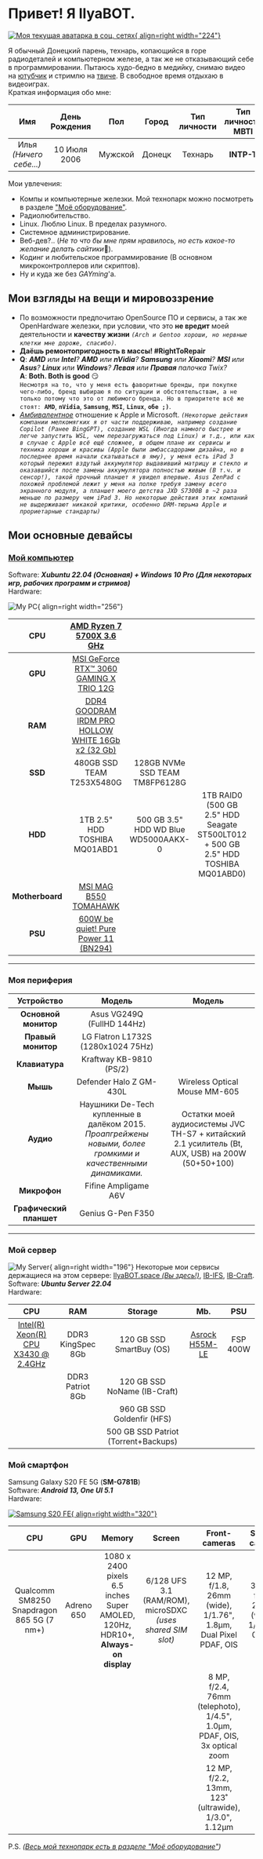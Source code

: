 # Привет! Я IlyaBOT.

[![Моя текущая аватарка в соц. сетях](assets/IB_avatar.jpg "Моя текущая аватарка в соц. сетях"){ align=right width="224"}](assets/IB_avatar.jpg "Моя текущая аватарка в соц. сетях")

Я обычный Донецкий парень, технарь, копающийся в горе радиодеталей и компьютерном железе, а так же не отказывающий себе в программировании. Пытаюсь худо-бедно в медийку, снимаю видео на [ютубчик](https://www.youtube.com/@ilyabot) и стримлю на [твиче](https://www.twitch.tv/ilya_boot). В свободное время отдыхаю в видеоиграх.<br>Краткая информация обо мне:

| Имя  | День Рождения | Пол | Город  | Тип личности | Тип личности **MBTI** |
| :---: | :---: | :---: | :---: | :---: | :---: |
| Илья _(Ничего себе...)_ | 10 Июля 2006 | Мужской | Донецк |   Технарь    |      **INTP-T**       |

Мои увлечения:

- Компы и компьютерные железки. Мой технопарк можно посмотреть в разделе ["Моё оборудование"](myHardware/index.md).
- Радиолюбительство.
- Linux. Люблю Linux. В пределах разумного.
- Системное администрирование.
- Веб-дев?.. (*Не то что бы мне прям нравилось, но есть какое-то желание делать сайтики*🙂).
- Кодинг и любительское программирование (В основном микроконтроллеров или скриптов).
- Ну и куда же без _GAYming_'а.

## Мои взгляды на вещи и мировоззрение

- По возможности предпочитаю OpenSource ПО и сервисы, а так же OpenHardware железки, при условии, что это **не вредит** моей деятельности и **качеству жизни** _`(Arch и Gentoo хороши, но нервные клетки мне дороже, спасибо)`_.
- **Даёшь ремонтопригодность в массы! #RightToRepair**
- **Q**: _**AMD** или **Intel**? **AMD** или **nVidia**? **Samsung** или **Xiaomi**? **MSI** или **Asus**? **Linux** или **Windows**? **Левая** или **Правая** палочка Twix?_<br>
  **A**: **Both. Both is good** :smirk:<br>`Несмотря на то, что у меня есть фаворитные бренды, при покупке чего-либо, бренд выбираю я по ситуации и обстоятельствам, а не только потому что это от любимого бренда. Но в приоритете всё же стоят: `**`AMD`**, **`nVidia`**, **`Samsung`**, **`MSI`**, **`Linux`**, **`обе ;)`**.
- [_Амбивалентное_](https://ru.wikipedia.org/wiki/%D0%90%D0%BC%D0%B1%D0%B8%D0%B2%D0%B0%D0%BB%D0%B5%D0%BD%D1%82%D0%BD%D0%BE%D1%81%D1%82%D1%8C) отношение к Apple и Microsoft. _`(Некоторые действия компании мелкомягких я от части поддерживаю, например создание Copilot (Ранее BingGPT), создание WSL (Иногда намного быстрее и легче запустить WSL, чем перезагружаться под Linux) и т.д., или как в случае с Apple всё ещё сложнее, в общем плане их сервисы и техника хороши и красивы (Apple были амбассадорами дизайна, но в последнее время начали скатываться в яму), у меня есть iPad 3 который пережил вздутый аккумулятор выдавивший матрицу и стекло и оказавшийся после замены аккумулятора полностью живым (В т.ч. и сенсор!), такой прочный планшет я увидел впервые. Asus ZenPad с похожей проблемой лежит у меня на полке требуя замену всего экранного модуля, а планшет моего детства JXD S7300B в ~2 раза меньше по размеру чем iPad 3. Но некоторые действия этих компаний не выдерживают никакой критики, особенно DRM-тюрьма Apple и прориетарные стандарты)`_

## Мои основные девайсы

### [Мой компьютер](blog/posts/myPC/myPC.md)

Software: **_Xubuntu 22.04 (Основная) + Windows 10 Pro (Для некоторых игр, рабочих программ и стримов)_**<br>
Hardware:

![My PC](assets/myPC.png){ align=right width="256"}

|     **CPU**     | [AMD Ryzen 7 5700X 3.6 GHz](https://www.amd.com/en/products/cpu/amd-ryzen-7-5700x) | | | |
| :-------------: | :-----------------------------------------------------------------------------------------------------------------------------: | :----------------------------------: | :-------------------------------------------------------------------------------: | :------------------------------: |
|     **GPU**     | [MSI GeForce RTX™ 3060 GAMING X TRIO 12G](https://www.msi.com/Graphics-Card/GeForce-RTX-3060-GAMING-X-TRIO-12G#FinAirflow-href) | | | |
|     **RAM**     | [DDR4 GOODRAM IRDM PRO HOLLOW WHITE 16Gb x2 (32 Gb)](https://www.goodram.com/ru/products/irdm-pro-ddr4-hollow-white/) | | | |
|     **SSD**     | 480GB SSD TEAM T253X5480G | 128GB NVMe SSD TEAM TM8FP6128G |
|     **HDD**     | 1TB 2.5" HDD TOSHIBA MQ01ABD1 | 500 GB 3.5" HDD WD Blue WD5000AAKX-0 | 1TB RAID0 (500 GB 2.5" HDD Seagate ST500LT012 + 500 GB 2.5" HDD TOSHIBA MQ01ABD0) | 500 GB 2.5" HDD TOSHIBA MK5076GS |
| **Motherboard** | [MSI MAG B550 TOMAHAWK](https://ru.msi.com/Motherboard/MAG-B550-TOMAHAWK) | | | |
|     **PSU**     | [600W be quiet! Pure Power 11 (BN294)](https://www.bequiet.com/en/powersupply/1543) | | | |

---

### Моя периферия

|       Устройство        | Модель | Модель |
| :---: | :---: | :---: |
|  **Основной монитор**   | Asus VG249Q (FullHD 144Hz) | |
|   **Правый монитор**    | LG Flatron L1732S (1280x1024 75Hz) | |
|     **Клавиатура**      | Kraftway KB-9810 (PS/2) | |
|        **Мышь**         | Defender Halo Z GM-430L | Wireless Optical Mouse MM-605 |
|        **Аудио**        | Наушники De-Tech купленные в далёком 2015.<br>*Проапгрейжены новыми, более громкими и качественными динамиками.* | Остатки моей аудиосистемы JVC TH-S7 + китайский 2.1 усилитель (Bt, AUX, USB) на 200W (50+50+100) |
|      **Микрофон**       | Fifine Ampligame A6V |
| **Графический планшет** | Genius G-Pen F350 |

---

### Мой сервер
![My Server](assets/myServer.png){ align=right width="196"}
Некоторые мои сервисы держащиеся на этом сервере: [IlyaBOT.space _(Вы здесь!)_](index.md), [IB-IFS](https://ibifs.ddns.net/), [IB-Craft](https://ibcraft.ru).<br>
Software: ***Ubuntu Server 22.04***<br>
Hardware:

| **CPU** | **RAM** | **Storage** | **Mb.** | **PSU**  |
| :---: | :---: | :---: | :---: | :---: |
| [Intel(R) Xeon(R) CPU X3430 @ 2.4GHz](https://www.intel.com/content/www/us/en/products/sku/42929/intel-xeon-processor-x3430-8m-cache-2-40-ghz.html) | DDR3 KingSpec 8Gb | 120 GB SSD SmartBuy (OS) | [Asrock H55M-LE](https://www.asrock.com/mb/Intel/H55M-LE/) | FSP 400W |
| | DDR3 Patriot 8Gb | 120 GB SSD NoName (IB-Craft) | | |
| | | 960 GB SSD Goldenfir (HFS) | | |
| | | 500 GB SSD Patriot (Torrent+Backups) | | |

### Мой смартфон

Samsung Galaxy S20 FE 5G (**SM-G781B**)<br>
Software: **_Android 13, One UI 5.1_**<br>
Hardware:

[![Samsung S20 FE](assets/samsung-s20fe.png){ align=right width="320"}](assets/samsung-s20fe.png)

| **CPU** | **GPU** | **Memory** | **Screen** | **Front-cameras** | **Selfie-camera** |
| :---: | :---: | :---: | :---: | :---: | :---: |
| Qualcomm SM8250 Snapdragon 865 5G (7 nm+) | Adreno 650 | 1080 x 2400 pixels 6.5 inches Super AMOLED, 120Hz, HDR10+, **Always-on display** | 6/128 UFS 3.1 (RAM/ROM), microSDXC _(uses shared SIM slot)_ | 12 MP, f/1.8, 26mm (wide), 1/1.76", 1.8µm, Dual Pixel PDAF, OIS | 32 MP, f/2.2, 26mm (wide), 1/2.74", 0.8µm |
| | | | | 8 MP, f/2.4, 76mm (telephoto), 1/4.5", 1.0µm, PDAF, OIS, 3x optical zoom | |
| | | | | 12 MP, f/2.2, 13mm, 123˚ (ultrawide), 1/3.0", 1.12µm | |

P.S. _([Весь мой технопарк есть в разделе "Моё оборудование"](myHardware/index.md))_
